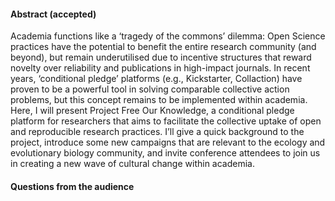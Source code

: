 #### Abstract (accepted)
Academia functions like a ‘tragedy of the commons’ dilemma: Open Science practices have the potential to benefit the entire research community (and beyond), but remain underutilised due to incentive structures that reward novelty over reliability and publications in high-impact journals. In recent years, ‘conditional pledge’ platforms (e.g., Kickstarter, Collaction) have proven to be a powerful tool in solving comparable collective action problems, but this concept remains to be implemented within academia. Here, I will present Project Free Our Knowledge, a conditional pledge platform for researchers that aims to facilitate the collective uptake of open and reproducible research practices. I’ll give a quick background to the project, introduce some new campaigns that are relevant to the ecology and evolutionary biology community, and invite conference attendees to join us in creating a new wave of cultural change within academia.

#### Questions from the audience
